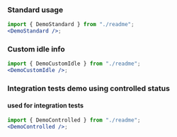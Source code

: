 ### Standard usage

```jsx harmony
import { DemoStandard } from "./readme";
<DemoStandard />;
```

### Custom idle info

```jsx harmony
import { DemoCustomIdle } from "./readme";
<DemoCustomIdle />;
```

### Integration tests demo using controlled status

#### used for integration tests

```jsx harmony
import { DemoControlled } from "./readme";
<DemoControlled />;
```
